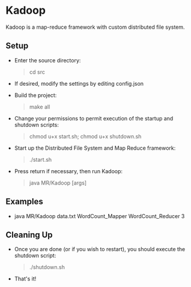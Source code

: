 Kadoop
======

Kadoop is a map-reduce framework with custom distributed file system.

## Setup

* Enter the source directory: 
  > cd src
  
* If desired, modify the settings by editing config.json

* Build the project: 
  > make all
  
* Change your permissions to permit execution of the startup and shutdown scripts: 
  > chmod u+x start.sh; chmod u+x shutdown.sh
  
* Start up the Distributed File System and Map Reduce framework: 
  > ./start.sh 
  
* Press return if necessary, then run Kadoop: 
  > java MR/Kadoop [args]

## Examples

* java MR/Kadoop data.txt WordCount_Mapper WordCount_Reducer 3

## Cleaning Up

* Once you are done (or if you wish to restart), you should execute the shutdown script:
  > ./shutdown.sh 

* That's it! 

